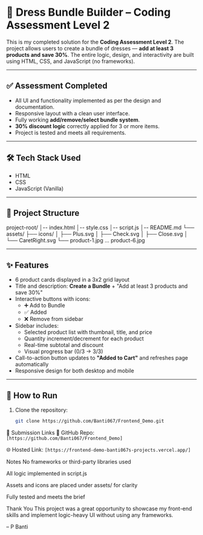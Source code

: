 # 👗 Dress Bundle Builder – Coding Assessment Level 2

This is my completed solution for the **Coding Assessment Level 2**. The project allows users to create a bundle of dresses — **add at least 3 products and save 30%**. The entire logic, design, and interactivity are built using HTML, CSS, and JavaScript (no frameworks).

---

## ✅ Assessment Completed

- All UI and functionality implemented as per the design and documentation.
- Responsive layout with a clean user interface.
- Fully working **add/remove/select bundle system**.
- **30% discount logic** correctly applied for 3 or more items.
- Project is tested and meets all requirements.

---

## 🛠️ Tech Stack Used

- HTML
- CSS
- JavaScript (Vanilla)

---

## 📁 Project Structure


project-root/
│-- index.html
│-- style.css
│-- script.js
│-- README.md
└── assets/
├── icons/
│ ├── Plus.svg
│ ├── Check.svg
│ ├── Close.svg
│ └── CaretRight.svg
└── product-1.jpg ... product-6.jpg


---

## ✨ Features

- 6 product cards displayed in a 3x2 grid layout
- Title and description: **Create a Bundle** + "Add at least 3 products and save 30%"
- Interactive buttons with icons:
  - ➕ Add to Bundle
  - ✅ Added
  - ❌ Remove from sidebar
- Sidebar includes:
  - Selected product list with thumbnail, title, and price
  - Quantity increment/decrement for each product
  - Real-time subtotal and discount
  - Visual progress bar (0/3 → 3/3)
- Call-to-action button updates to **"Added to Cart"** and refreshes page automatically
- Responsive design for both desktop and mobile

---

## 🚀 How to Run

1. Clone the repository:
   ```bash
   git clone https://github.com/Banti067/Frontend_Demo.git


🔗 Submission Links
🔗 GitHub Repo: `[https://github.com/Banti067/Frontend_Demo]`

🌐 Hosted Link: `[https://frontend-demo-banti067s-projects.vercel.app/]`

 Notes
No frameworks or third-party libraries used

All logic implemented in script.js

Assets and icons are placed under assets/ for clarity

Fully tested and meets the brief

 Thank You
This project was a great opportunity to showcase my front-end skills and implement logic-heavy UI without using any frameworks.

–  P Banti









